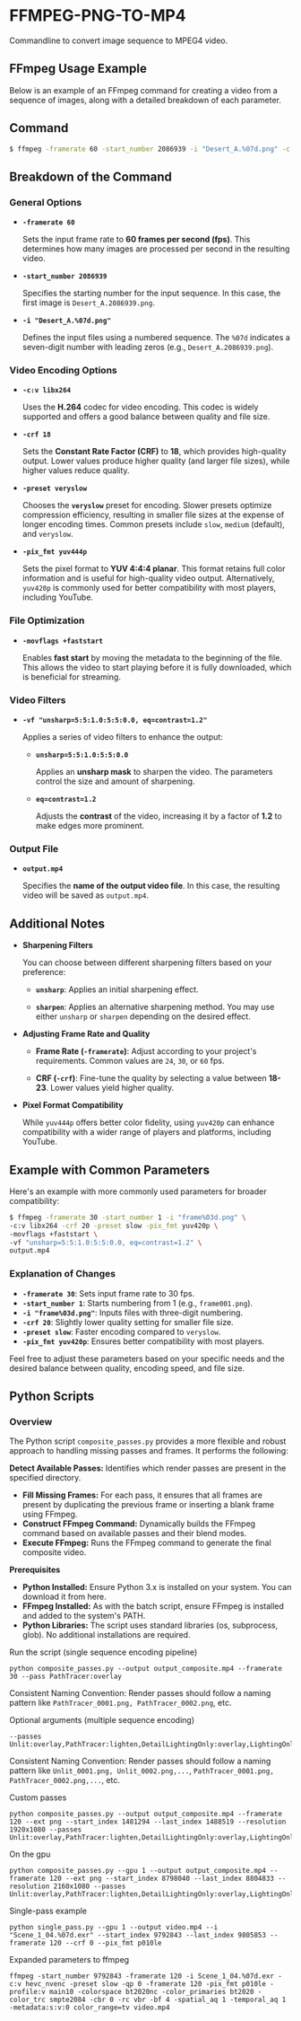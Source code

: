 # FFMPEG-PNG-TO-MP4
Commandline to convert image sequence to MPEG4 video.

## FFmpeg Usage Example

Below is an example of an FFmpeg command for creating a video from a sequence of images, along with a detailed breakdown of each parameter.

## Command

```bash
$ ffmpeg -framerate 60 -start_number 2086939 -i "Desert_A.%07d.png" -c:v libx264 -crf 18 -preset veryslow -pix_fmt yuv444p -movflags +faststart -vf "unsharp=5:5:1.0:5:5:0.0, eq=contrast=1.2" output.mp4
```

## Breakdown of the Command

### General Options

- **`-framerate 60`**
  
  Sets the input frame rate to **60 frames per second (fps)**. This determines how many images are processed per second in the resulting video.

- **`-start_number 2086939`**
  
  Specifies the starting number for the input sequence. In this case, the first image is `Desert_A.2086939.png`.

- **`-i "Desert_A.%07d.png"`**
  
  Defines the input files using a numbered sequence. The `%07d` indicates a seven-digit number with leading zeros (e.g., `Desert_A.2086939.png`).

### Video Encoding Options

- **`-c:v libx264`**
  
  Uses the **H.264** codec for video encoding. This codec is widely supported and offers a good balance between quality and file size.

- **`-crf 18`**
  
  Sets the **Constant Rate Factor (CRF)** to **18**, which provides high-quality output. Lower values produce higher quality (and larger file sizes), while higher values reduce quality.

- **`-preset veryslow`**
  
  Chooses the **`veryslow`** preset for encoding. Slower presets optimize compression efficiency, resulting in smaller file sizes at the expense of longer encoding times. Common presets include `slow`, `medium` (default), and `veryslow`.

- **`-pix_fmt yuv444p`**
  
  Sets the pixel format to **YUV 4:4:4 planar**. This format retains full color information and is useful for high-quality video output. Alternatively, `yuv420p` is commonly used for better compatibility with most players, including YouTube.

### File Optimization

- **`-movflags +faststart`**
  
  Enables **fast start** by moving the metadata to the beginning of the file. This allows the video to start playing before it is fully downloaded, which is beneficial for streaming.

### Video Filters

- **`-vf "unsharp=5:5:1.0:5:5:0.0, eq=contrast=1.2"`**
  
  Applies a series of video filters to enhance the output:
  
  - **`unsharp=5:5:1.0:5:5:0.0`**
    
    Applies an **unsharp mask** to sharpen the video. The parameters control the size and amount of sharpening.
  
  - **`eq=contrast=1.2`**
    
    Adjusts the **contrast** of the video, increasing it by a factor of **1.2** to make edges more prominent.

### Output File

- **`output.mp4`**
  
  Specifies the **name of the output video file**. In this case, the resulting video will be saved as `output.mp4`.

## Additional Notes

- **Sharpening Filters**
  
  You can choose between different sharpening filters based on your preference:
  
  - **`unsharp`**: Applies an initial sharpening effect.
  
  - **`sharpen`**: Applies an alternative sharpening method. You may use either `unsharp` or `sharpen` depending on the desired effect.

- **Adjusting Frame Rate and Quality**
  
  - **Frame Rate (`-framerate`)**: Adjust according to your project's requirements. Common values are `24`, `30`, or `60` fps.
  
  - **CRF (`-crf`)**: Fine-tune the quality by selecting a value between **18-23**. Lower values yield higher quality.

- **Pixel Format Compatibility**
  
  While `yuv444p` offers better color fidelity, using `yuv420p` can enhance compatibility with a wider range of players and platforms, including YouTube.

## Example with Common Parameters

Here's an example with more commonly used parameters for broader compatibility:

```bash
$ ffmpeg -framerate 30 -start_number 1 -i "frame%03d.png" \
-c:v libx264 -crf 20 -preset slow -pix_fmt yuv420p \
-movflags +faststart \
-vf "unsharp=5:5:1.0:5:5:0.0, eq=contrast=1.2" \
output.mp4
```

### Explanation of Changes

- **`-framerate 30`**: Sets input frame rate to 30 fps.
- **`-start_number 1`**: Starts numbering from 1 (e.g., `frame001.png`).
- **`-i "frame%03d.png"`**: Inputs files with three-digit numbering.
- **`-crf 20`**: Slightly lower quality setting for smaller file size.
- **`-preset slow`**: Faster encoding compared to `veryslow`.
- **`-pix_fmt yuv420p`**: Ensures better compatibility with most players.

Feel free to adjust these parameters based on your specific needs and the desired balance between quality, encoding speed, and file size.

## Python Scripts

### Overview

The Python script `composite_passes.py` provides a more flexible and robust approach to handling missing passes and frames. It performs the following:

**Detect Available Passes:** Identifies which render passes are present in the specified directory.
* **Fill Missing Frames:** For each pass, it ensures that all frames are present by duplicating the previous frame or inserting a blank frame using FFmpeg.
* **Construct FFmpeg Command:** Dynamically builds the FFmpeg command based on available passes and their blend modes.
* **Execute FFmpeg:** Runs the FFmpeg command to generate the final composite video.

**Prerequisites**

* **Python Installed:** Ensure Python 3.x is installed on your system. You can download it from here.
* **FFmpeg Installed:** As with the batch script, ensure FFmpeg is installed and added to the system's PATH.
* **Python Libraries:** The script uses standard libraries (os, subprocess, glob). No additional installations are required.

Run the script (single sequence encoding pipeline)

```
python composite_passes.py --output output_composite.mp4 --framerate 30 --pass PathTracer:overlay
```

Consistent Naming Convention: Render passes should follow a naming pattern like `PathTracer_0001.png, PathTracer_0002.png`, etc.

Optional arguments (multiple sequence encoding)

```
--passes Unlit:overlay,PathTracer:lighten,DetailLightingOnly:overlay,LightingOnly:multiply,Reflections:overlay
```

Consistent Naming Convention: Render passes should follow a naming pattern like `Unlit_0001.png, Unlit_0002.png,...`, `PathTracer_0001.png, PathTracer_0002.png,...`, etc.

Custom passes

```
python composite_passes.py --output output_composite.mp4 --framerate 120 --ext png --start_index 1481294 --last_index 1488519 --resolution 1920x1080 --passes Unlit:overlay,PathTracer:lighten,DetailLightingOnly:overlay,LightingOnly:multiply,ReflectionsOnly:overlay
```
On the gpu
```
python composite_passes.py --gpu 1 --output output_composite.mp4 --framerate 120 --ext png --start_index 8798040 --last_index 8804833 --resolution 2160x1080 --passes Unlit:overlay,PathTracer:lighten,DetailLightingOnly:overlay,LightingOnly:multiply,ReflectionsOnly:overlay
```
Single-pass example
```
python single_pass.py --gpu 1 --output video.mp4 --i "Scene_1_04.%07d.exr" --start_index 9792843 --last_index 9805853 --framerate 120 --crf 0 --pix_fmt p010le
```
Expanded parameters to ffmpeg
```
ffmpeg -start_number 9792843 -framerate 120 -i Scene_1_04.%07d.exr -c:v hevc_nvenc -preset slow -qp 0 -framerate 120 -pix_fmt p010le -profile:v main10 -colorspace bt2020nc -color_primaries bt2020 -color_trc smpte2084 -cbr 0 -rc vbr -bf 4 -spatial_aq 1 -temporal_aq 1 -metadata:s:v:0 color_range=tv video.mp4
```
